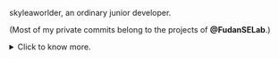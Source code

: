 skyleaworlder, an ordinary junior developer.

(Most of my private commits belong to the projects of **@FudanSELab**.)

<details>
<summary>Click to know more.</summary>
<p align="left">
	<li> Tongji Univ. CS/IS => Fudan Univ. SE Lab PA Group (2022-2025 expected).</li>
	<li> Currently, I'm looking for my first full-time job, which I hope to be a long-term and good opportunity in the field of software development. </li>
	<li> Now, I'm confused with my future. I don't know which way I should follow and it would change my life whatever I choose. </li>
	<li> Actually, I got 1st Prize(60/2000000+) in the Final of 12th SSSCCC, aka "Secondary School Student Creative Composition Competition".</li>
</p>
</details>
